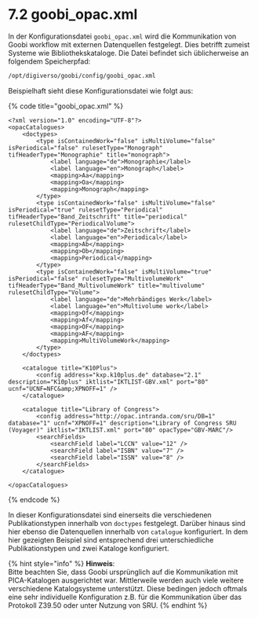 # 7.2 goobi\_opac.xml

In der Konfigurationsdatei `goobi_opac.xml` wird die Kommunikation von Goobi workflow mit externen Datenquellen festgelegt. Dies betrifft zumeist Systeme wie Bibliothekskataloge. Die Datei befindet sich üblicherweise an folgendem Speicherpfad:

```bash
/opt/digiverso/goobi/config/goobi_opac.xml
```

Beispielhaft sieht diese Konfigurationsdatei wie folgt aus:

{% code title="goobi\_opac.xml" %}
```markup
<?xml version="1.0" encoding="UTF-8"?>
<opacCatalogues>
    <doctypes>
        <type isContainedWork="false" isMultiVolume="false" isPeriodical="false" rulesetType="Monograph" tifHeaderType="Monographie" title="monograph">
            <label language="de">Monographie</label>
            <label language="en">Monograph</label>
            <mapping>Aa</mapping>
            <mapping>Oa</mapping>
            <mapping>Monograph</mapping>
        </type>
        <type isContainedWork="false" isMultiVolume="false" isPeriodical="true" rulesetType="Periodical" tifHeaderType="Band_Zeitschrift" title="periodical" rulesetChildType="PeriodicalVolume">
            <label language="de">Zeitschrift</label>
            <label language="en">Periodical</label>
            <mapping>Ab</mapping>
            <mapping>Ob</mapping>
            <mapping>Periodical</mapping>
        </type>
        <type isContainedWork="false" isMultiVolume="true" isPeriodical="false" rulesetType="MultivolumeWork" tifHeaderType="Band_MultivolumeWork" title="multivolume" rulesetChildType="Volume">
            <label language="de">Mehrbändiges Werk</label>
            <label language="en">Multivolume work</label>
            <mapping>Of</mapping>
            <mapping>Af</mapping>
            <mapping>OF</mapping>
            <mapping>AF</mapping>
            <mapping>MultiVolumeWork</mapping>
        </type>
    </doctypes>
    
    <catalogue title="K10Plus">
        <config address="kxp.k10plus.de" database="2.1" description="K10plus" iktlist="IKTLIST-GBV.xml" port="80" ucnf="UCNF=NFC&amp;XPNOFF=1" />
    </catalogue>
    
    <catalogue title="Library of Congress">
        <config address="http://opac.intranda.com/sru/DB=1" database="1" ucnf="XPNOFF=1" description="Library of Congress SRU (Voyager)" iktlist="IKTLIST.xml" port="80" opacType="GBV-MARC"/>
        <searchFields>
            <searchField label="LCCN" value="12" />
            <searchField label="ISBN" value="7" />
            <searchField label="ISSN" value="8" />
        </searchFields>
    </catalogue>
  
</opacCatalogues>
```
{% endcode %}

In dieser Konfigurationsdatei sind einerseits die verschiedenen Publikationstypen innerhalb von `doctypes` festgelegt. Darüber hinaus sind hier ebenso die Datenquellen innerhalb von `catalogue` konfiguriert. In dem hier gezeigten Beispiel sind entsprechend drei unterschiedliche Publikationstypen und zwei Kataloge konfiguriert.

{% hint style="info" %}
**Hinweis**:  
Bitte beachten Sie, dass Goobi ursprünglich auf die Kommunikation mit PICA-Katalogen ausgerichtet war. Mittlerweile werden auch viele weitere verschiedene Katalogsysteme unterstützt. Diese bedingen jedoch oftmals eine sehr individuelle Konfiguration z.B. für die Kommunikation über das Protokoll Z39.50 oder unter Nutzung von SRU.
{% endhint %}

